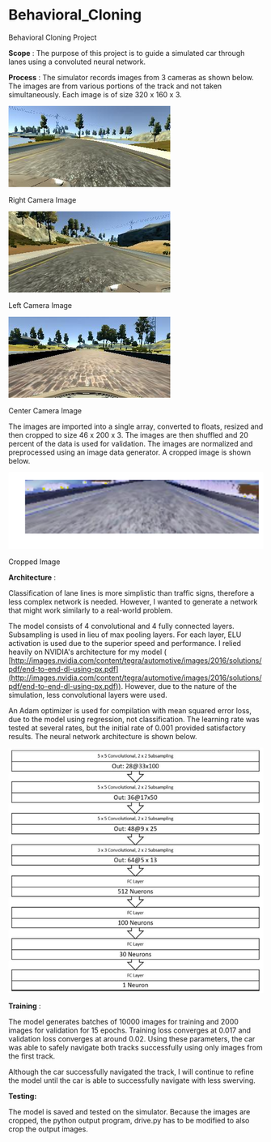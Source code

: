 # Behavioral_Cloning
Behavioral Cloning Project

**Scope** : The purpose of this project is to guide a simulated car through lanes using a convoluted neural network.

**Process** : The simulator records images from 3 cameras as shown below. The images are from various portions of the track and not taken simultaneously. Each image is of size 320 x 160 x 3.

![](https://github.com/tvw0006/Behavioral_Cloning/blob/master/right.jpg)

Right Camera Image

![](https://github.com/tvw0006/Behavioral_Cloning/blob/master/left.jpg)

Left Camera Image

![](https://github.com/tvw0006/Behavioral_Cloning/blob/master/center.jpg)

Center Camera Image

The images are imported into a single array, converted to floats, resized and then cropped to size 46 x 200 x 3. The images are then shuffled and 20 percent of the data is used for validation. The images are normalized and preprocessed using an image data generator. A cropped image is shown below.

![](https://github.com/tvw0006/Behavioral_Cloning/blob/master/cropped.png)

Cropped Image




**Architecture** :

Classification of lane lines is more simplistic than traffic signs, therefore a less complex network is needed. However, I wanted to generate a network that might work similarly to a real-world problem.

The model consists of 4 convolutional and 4 fully connected layers. Subsampling is used in lieu of max pooling layers. For each layer, ELU activation is used due to the superior speed and performance. I relied heavily on NVIDIA&#39;s architecture for my model ( [http://images.nvidia.com/content/tegra/automotive/images/2016/solutions/pdf/end-to-end-dl-using-px.pdf](http://images.nvidia.com/content/tegra/automotive/images/2016/solutions/pdf/end-to-end-dl-using-px.pdf)). However, due to the nature of the simulation, less convolutional layers were used.

An Adam optimizer is used for compilation with mean squared error loss, due to the model using regression, not classification. The learning rate was tested at several rates, but the initial rate of 0.001 provided satisfactory results. The neural network architecture is shown below.

![](https://github.com/tvw0006/Behavioral_Cloning/blob/master/Architecture.JPG)

**Training** :

The model generates batches of 10000 images for training and 2000 images for validation for 15 epochs. Training loss converges at 0.017 and validation loss converges at around 0.02.  Using these parameters, the car was able to safely navigate both tracks successfully using only images from the first track.

Although the car successfully navigated the track, I will continue to refine the model until the car is able to successfully navigate with less swerving.

**Testing:**

The model is saved and tested on the simulator. Because the images are cropped, the python output program, drive.py has to be modified to also crop the output images.
